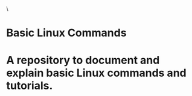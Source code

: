 \
# Basic Linux Commands
A repository to document and explain basic Linux commands and tutorials.
=======
